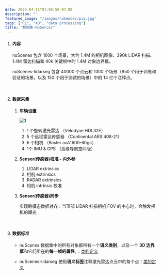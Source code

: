 ```yaml
---
date: 2025-04-11T04:00:59-07:00
description: ""
featured_image: "/images/nuSences/pia.jpg"
tags: ["RL", "AD", "data processing"]
title: "数据集-NuSences"
---
```


1. #### 内容

   nuScenes 包含 1000 个场景，大约 1.4M 的相机图像、390k LIDAR 扫描、1.4M 雷达扫描和 40k 关键帧中的 1.4M 对象边界框。

   nuScenes-lidarseg 包含 40000 个点云和 1000 个场景（850 个用于训练和验证的场景，以及 150 个用于测试的场景）中的 14 亿个注释点。

   &nbsp;

2. #### 数据采集

   1. **车辆设置**

      ![1](/images/nuSences/1.png)

      1. 1 个旋转激光雷达 （Velodyne HDL32E）
      2. 5 个远程雷达传感器 （Continental ARS 408-21）
      3. 6 个相机 （Basler acA1600-60gc）
      4. 1个 IMU & GPS （高级导航空间版）

   2. **Sensor(传感器)校准 - 内外参**

      1. LIDAR extrinsics
      2. 相机 extrinsics
      3. RADAR extrinsics
      4. 相机 intrinsic 校准

   3. **Sensor(传感器)同步**

      实现跨模态数据对齐：当顶部 LIDAR 扫描相机 FOV 的中心时，会触发相机的曝光

   <!--more-->

   &nbsp;

3. #### 数据标准

   + nuScenes 数据集中的所有对象都带有一个**语义类别**，以及一个 **3D 边界框**和它们所在的**每一帧的属性**。：[类的定义](https://github.com/nutonomy/nuscenes-devkit/blob/master/docs/instructions_nuscenes.md)

   + nuScenes-lidarseg 使用**语义标签**注释激光雷达点云中的每个点：[类的定义](https://github.com/nutonomy/nuscenes-devkit/blob/master/docs/instructions_lidarseg.md)

     